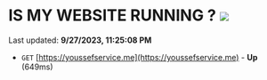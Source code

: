 # IS MY WEBSITE RUNNING ? [![](https://img.shields.io/static/v1?label=Sponsor&message=%E2%9D%A4&logo=GitHub&color=%23fe8e86)](https://github.com/sponsors/<username>)

Last updated: **9/27/2023, 11:25:08 PM**

- `GET` [https://youssefservice.me](https://youssefservice.me) - **Up** (649ms)
